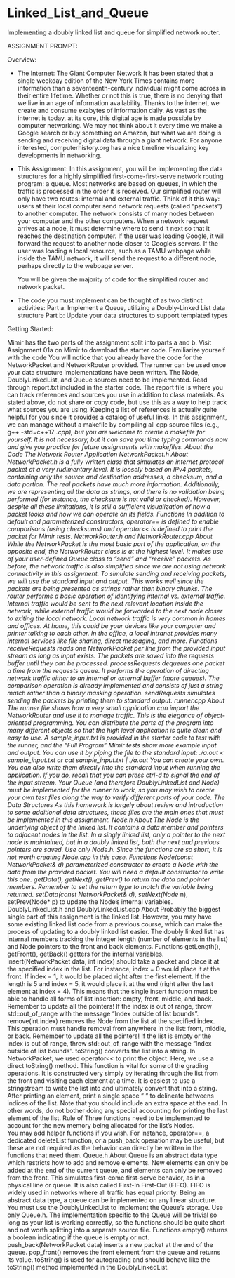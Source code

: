 # Linked_List_and_Queue
Implementing a doubly linked list and queue for simplified network router.

ASSIGNMENT PROMPT:


Overview:
- The Internet: The Giant Computer Network
  It has been stated that a single weekday edition of the New York Times contains more information than a seventeenth-century individual might come across in their entire lifetime.  Whether or not this is true, there is no denying that we live in an age of information availability.  Thanks to the internet, we create and consume exabytes of information daily.
  As vast as the internet is today, at its core, this digital age is made possible by computer networking.  We may not think about it every time we make a Google search or buy something on Amazon, but what we are doing is sending and receiving digital data through a giant network.  For anyone interested, computerhistory.org has a nice timeline visualizing key developments in networking.


- This Assignment:
  In this assignment, you will be implementing the data structures for a highly simplified first-come-first-serve network routing program: a queue.  Most networks are based on queues, in which the traffic is processed in the order it is received.  Our simplified router will only have two routes: internal and external traffic.
  Think of it this way: users at their local computer send network requests (called “packets”) to another computer.  The network consists of many nodes between your computer and the other computers.  When a network request arrives at a node, it must determine where to send it next so that it reaches the destination computer.  If the user was loading Google, it will forward the request to another node closer to Google’s servers.  If the user was loading a local resource, such as a TAMU webpage while inside the TAMU network, it will send the request to a different node, perhaps directly to the webpage server.
  
  You will be given the majority of code for the simplified router and network packet.  
- The code you must implement can be thought of as two distinct activities:
Part a: Implement a Queue, utilizing a Doubly-Linked List data structure
Part b: Update your data structures to support templated types

Getting Started:

Mimir has the two parts of the assignment split into parts a and b.
Visit Assignment 01a on Mimir to download the starter code.
Familiarize yourself with the code
You will notice that you already have the code for the NetworkPacket and NetworkRouter provided.  The runner can be used once your data structure implementations have been written.
The Node, DoublyLinkedList, and Queue sources need to be implemented.
Read through report.txt included in the starter code.
The report file is where you can track references and sources you use in addition to class materials.
As stated above, do not share or copy code, but use this as a way to help track what sources you are using.  Keeping a list of references is actually quite helpful for you since it provides a catalog of useful links.
In this assignment, we can manage without a makefile by compiling all cpp source files (e.g., g++ -std=c++17 *.cpp), but you are welcome to create a makefile for yourself.  It is not necessary, but it can save you time typing commands now and give you practice for future assignments with makefiles.
About the Code
The Network Router Application
NetworkPacket.h
About
NetworkPacket.h is a fully written class that simulates an internet protocol packet at a very rudimentary level.
It is loosely based on IPv4 packets, containing only the source and destination addresses, a checksum, and a data portion.  The real packets have much more information.  Additionally, we are representing all the data as strings, and there is no validation being performed (for instance, the checksum is not valid or checked).
However, despite all these limitations, it is still a sufficient visualization of how a packet looks and how we can operate on its fields.
Functions
In addition to default and parameterized constructors, operator== is defined to enable comparisons (using checksums) and operator<< is defined to print the packet for Mimir tests.
NetworkRouter.h and NetworkRouter.cpp
About
While the NetworkPacket is the most basic part of the application, on the opposite end, the NetworkRouter class is at the highest level.  It makes use of your user-defined Queue class to “send” and “receive” packets.
As before, the network traffic is also simplified since we are not using network connectivity in this assignment.  To simulate sending and receiving packets, we will use the standard input and output.  This works well since the packets are being presented as strings rather than binary chunks.
The router performs a basic operation of identifying internal vs. external traffic.  Internal traffic would be sent to the next relevant location inside the network, while external traffic would be forwarded to the next node closer to exiting the local network.  Local network traffic is very common in homes and offices.  At home, this could be your devices like your computer and printer talking to each other.  In the office, a local intranet provides many internal services like file sharing, direct messaging, and more.
Functions
receiveRequests reads one NetworkPacket per line from the provided input stream as long as input exists.  The packets are saved into the requests buffer until they can be processed.
processRequests dequeues one packet a time from the requests queue.  It performs the operation of directing network traffic either to an internal or external buffer (more queues).  The comparison operation is already implemented and consists of just a string match rather than a binary masking operation.
sendRequests simulates sending the packets by printing them to standard output.
runner.cpp
About
The runner file shows how a very small application can import the NetworkRouter and use it to manage traffic.  This is the elegance of object-oriented programming.  You can distribute the parts of the program into many different objects so that the high level application is quite clean and easy to use.
A sample_input.txt is provided in the starter code to test with the runner, and the “Full Program” Mimir tests show more example input and output.  You can use it by piping the file to the standard input: 
./a.out < sample_input.txt or cat sample_input.txt | ./a.out
You can create your own.  You can also write them directly into the standard input when running the application.  If you do, recall that you can press ctrl-d to signal the end of the input stream.
Your Queue (and therefore DoublyLinkedList and Node) must be implemented for the runner to work, so you may wish to create your own test files along the way to verify different parts of your code.
The Data Structures
As this homework is largely about review and introduction to some additional data structures, these files are the main ones that must be implemented in this assignment.
Node.h
About
The Node is the underlying object of the linked list.  It contains a data member and pointers to adjacent nodes in the list.  In a singly linked list, only a pointer to the next node is maintained, but in a doubly linked list, both the next and previous pointers are saved.
Use only Node.h.  Since the functions are so short, it is not worth creating Node.cpp in this case.
Functions
Node(const NetworkPacket& d) parameterized constructor to create a Node with the data from the provided packet.  You will need a default constructor to write this one.
getData(), getNext(), getPrev() to return the data and pointer members.  Remember to set the return type to match the variable being returned.
setData(const NetworkPacket& d), setNext(Node* n), setPrev(Node* p) to update the Node’s internal variables.
DoublyLinkedList.h and DoublyLinkedList.cpp
About
Probably the biggest single part of this assignment is the linked list.  However, you may have some existing linked list code from a previous course, which can make the process of updating to a doubly linked list easier.
The doubly linked list has internal members tracking the integer length (number of elements in the list) and Node pointers to the front and back elements.
Functions
getLength(), getFront(), getBack() getters for the internal variables.
insert(NetworkPacket data, int index) should take a packet and place it at the specified index in the list.  For instance, index = 0 would place it at the front.  If index = 1, it would be placed right after the first element.  If the length is 5 and index = 5, it would place it at the end (right after the last element at index = 4).  This means that the single insert function must be able to handle all forms of list insertion: empty, front, middle, and back.  Remember to update all the pointers!
If the index is out of range, throw std::out_of_range with the message “Index outside of list bounds”.
remove(int index) removes the Node from the list at the specified index.  This operation must handle removal from anywhere in the list: front, middle, or back.  Remember to update all the pointers!
If the list is empty or the index is out of range, throw std::out_of_range with the message “Index outside of list bounds”.
toString() converts the list into a string.  In NetworkPacket, we used operator<< to print the object.  Here, we use a direct toString() method.  This function is vital for some of the grading operations.  It is constructed very simply by iterating through the list from the front and visiting each element at a time.
It is easiest to use a stringstream to write the list into and ultimately convert that into a string.
After printing an element, print a single space “ “ to delineate betweens indices of the list.  Note that you should include an extra space at the end.  In other words, do not bother doing any special accounting for printing the last element of the list.
Rule of Three functions need to be implemented to account for the new memory being allocated for the list’s Nodes.  
You may add helper functions if you wish.  For instance, operator==, a dedicated deleteList function, or a push_back operation may be useful, but these are not required as the behavior can directly be written in the functions that need them.
Queue.h
About
Queue is an abstract data type which restricts how to add and remove elements.  New elements can only be added at the end of the current queue, and elements can only be removed from the front.  This simulates first-come first-serve behavior, as in a physical line or queue.  It is also called First-In First-Out (FIFO).  FIFO is widely used in networks where all traffic has equal priority.
Being an abstract data type, a queue can be implemented on any linear structure.  You must use the DoublyLinkedList to implement the Queue’s storage.
Use only Queue.h.  The implementation specific to the Queue will be trivial so long as your list is working correctly, so the functions should be quite short and not worth splitting into a separate source file.
Functions
empty() returns a boolean indicating if the queue is empty or not.
push_back(NetworkPacket data) inserts a new packet at the end of the queue.
pop_front() removes the front element from the queue and returns its value.
toString() is used for autograding and should behave like the toString() method implemented in the DoublyLinkedList.

